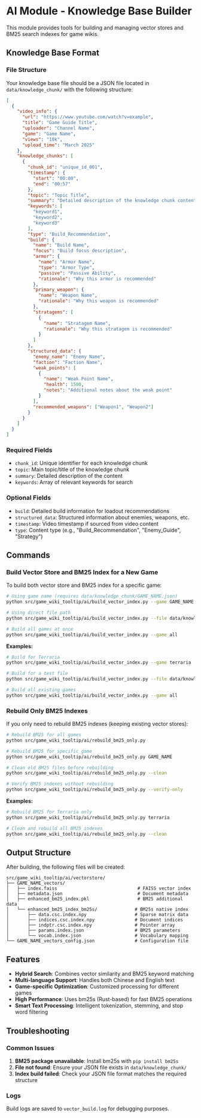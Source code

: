 # AI Module - Knowledge Base Builder

This module provides tools for building and managing vector stores and BM25 search indexes for game wikis.

## Knowledge Base Format

### File Structure
Your knowledge base file should be a JSON file located in `data/knowledge_chunk/` with the following structure:

```json
[
  {
    "video_info": {
      "url": "https://www.youtube.com/watch?v=example",
      "title": "Game Guide Title",
      "uploader": "Channel Name",
      "game": "Game Name",
      "views": "10k",
      "upload_time": "March 2025"
    },
    "knowledge_chunks": [
      {
        "chunk_id": "unique_id_001",
        "timestamp": {
          "start": "00:00",
          "end": "00:57"
        },
        "topic": "Topic Title",
        "summary": "Detailed description of the knowledge chunk content...",
        "keywords": [
          "keyword1",
          "keyword2",
          "keyword3"
        ],
        "type": "Build_Recommendation",
        "build": {
          "name": "Build Name",
          "focus": "Build focus description",
          "armor": {
            "name": "Armor Name",
            "type": "Armor Type",
            "passive": "Passive Ability",
            "rationale": "Why this armor is recommended"
          },
          "primary_weapon": {
            "name": "Weapon Name",
            "rationale": "Why this weapon is recommended"
          },
          "stratagems": [
            {
              "name": "Stratagem Name",
              "rationale": "Why this stratagem is recommended"
            }
          ]
        },
        "structured_data": {
          "enemy_name": "Enemy Name",
          "faction": "Faction Name",
          "weak_points": [
            {
              "name": "Weak Point Name",
              "health": 1500,
              "notes": "Additional notes about the weak point"
            }
          ],
          "recommended_weapons": ["Weapon1", "Weapon2"]
        }
      }
    ]
  }
]
```

### Required Fields
- `chunk_id`: Unique identifier for each knowledge chunk
- `topic`: Main topic/title of the knowledge chunk
- `summary`: Detailed description of the content
- `keywords`: Array of relevant keywords for search

### Optional Fields
- `build`: Detailed build information for loadout recommendations
- `structured_data`: Structured information about enemies, weapons, etc.
- `timestamp`: Video timestamp if sourced from video content
- `type`: Content type (e.g., "Build_Recommendation", "Enemy_Guide", "Strategy")

## Commands

### Build Vector Store and BM25 Index for a New Game

To build both vector store and BM25 index for a specific game:

```bash
# Using game name (requires data/knowledge_chunk/GAME_NAME.json)
python src/game_wiki_tooltip/ai/build_vector_index.py --game GAME_NAME

# Using direct file path
python src/game_wiki_tooltip/ai/build_vector_index.py --file data/knowledge_chunk/GAME_NAME.json

# Build all games at once
python src/game_wiki_tooltip/ai/build_vector_index.py --game all
```

**Examples:**
```bash
# Build for Terraria
python src/game_wiki_tooltip/ai/build_vector_index.py --game terraria

# Build for a test file
python src/game_wiki_tooltip/ai/build_vector_index.py --file data/knowledge_chunk/terraria_test.json --collection-name terraria_test_vectors

# Build all existing games
python src/game_wiki_tooltip/ai/build_vector_index.py --game all
```

### Rebuild Only BM25 Indexes

If you only need to rebuild BM25 indexes (keeping existing vector stores):

```bash
# Rebuild BM25 for all games
python src/game_wiki_tooltip/ai/rebuild_bm25_only.py

# Rebuild BM25 for specific game
python src/game_wiki_tooltip/ai/rebuild_bm25_only.py GAME_NAME

# Clean old BM25 files before rebuilding
python src/game_wiki_tooltip/ai/rebuild_bm25_only.py --clean

# Verify BM25 indexes without rebuilding
python src/game_wiki_tooltip/ai/rebuild_bm25_only.py --verify-only
```

**Examples:**
```bash
# Rebuild BM25 for Terraria only
python src/game_wiki_tooltip/ai/rebuild_bm25_only.py terraria

# Clean and rebuild all BM25 indexes
python src/game_wiki_tooltip/ai/rebuild_bm25_only.py --clean
```

## Output Structure

After building, the following files will be created:

```
src/game_wiki_tooltip/ai/vectorstore/
├── GAME_NAME_vectors/
│   ├── index.faiss                              # FAISS vector index
│   ├── metadata.json                            # Document metadata
│   ├── enhanced_bm25_index.pkl                  # BM25 additional data
│   └── enhanced_bm25_index_bm25s/              # BM25s native index
│       ├── data.csc.index.npy                  # Sparse matrix data
│       ├── indices.csc.index.npy               # Document indices
│       ├── indptr.csc.index.npy                # Pointer array
│       ├── params.index.json                   # BM25 parameters
│       └── vocab.index.json                    # Vocabulary mapping
└── GAME_NAME_vectors_config.json               # Configuration file
```

## Features

- **Hybrid Search**: Combines vector similarity and BM25 keyword matching
- **Multi-language Support**: Handles both Chinese and English text
- **Game-specific Optimization**: Customized processing for different games
- **High Performance**: Uses bm25s (Rust-based) for fast BM25 operations
- **Smart Text Processing**: Intelligent tokenization, stemming, and stop word filtering

## Troubleshooting

### Common Issues

1. **BM25 package unavailable**: Install bm25s with `pip install bm25s`
3. **File not found**: Ensure your JSON file exists in `data/knowledge_chunk/`
4. **Index build failed**: Check your JSON file format matches the required structure

### Logs
Build logs are saved to `vector_build.log` for debugging purposes. 